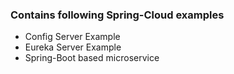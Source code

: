 ### Contains following Spring-Cloud examples
* Config Server Example
* Eureka Server Example
* Spring-Boot based microservice
